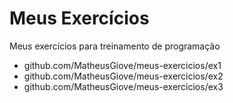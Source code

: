 # Meus Exercícios
 Meus exercícios para treinamento de programação
 
<ul>
  <li>github.com/MatheusGiove/meus-exercicios/ex1
  <li>github.com/MatheusGiove/meus-exercicios/ex2
  <li>github.com/MatheusGiove/meus-exercicios/ex3
</ul>
